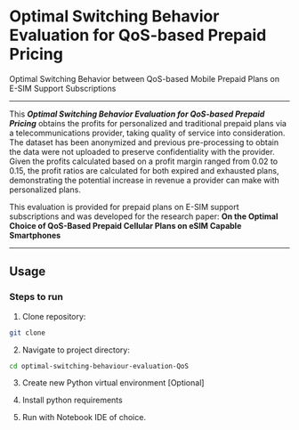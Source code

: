 # Optimal Switching Behavior Evaluation for QoS-based Prepaid Pricing
Optimal Switching Behavior between QoS-based Mobile Prepaid Plans on E-SIM Support Subscriptions

---
This __*Optimal Switching Behavior Evaluation for QoS-based Prepaid Pricing*__ obtains the profits for personalized and traditional prepaid plans via a telecommunications provider, taking quality of service into consideration. The dataset has been anonymized and previous pre-processing to obtain the data were not uploaded to preserve confidentiality with the provider. Given the profits calculated based on a profit margin ranged from 0.02 to 0.15, the profit ratios are calculated for both expired and exhausted plans, demonstrating the potential increase in revenue a provider can make with personalized plans.

This evaluation is provided for prepaid plans on E-SIM support subscriptions and was developed for the research paper:
**On the Optimal Choice of QoS-Based Prepaid Cellular Plans on eSIM Capable Smartphones**

---

## Usage
### Steps to run

1. Clone repository:
```bash
git clone
```
2. Navigate to project directory:
```bash
cd optimal-switching-behaviour-evaluation-QoS
```
3. Create new Python virtual environment [Optional]

4. Install python requirements

5. Run with Notebook IDE of choice. <br />
